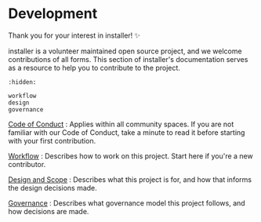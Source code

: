 # Development

Thank you for your interest in installer! ✨

installer is a volunteer maintained open source project, and we welcome
contributions of all forms. This section of installer's documentation
serves as a resource to help you to contribute to the project.

```{toctree}
:hidden:

workflow
design
governance
```

[Code of Conduct]
: Applies within all community spaces. If you are not familiar with our Code of Conduct, take a minute to read it before starting with your first contribution.

[Workflow](./workflow)
: Describes how to work on this project. Start here if you're a new contributor.

[Design and Scope](./design)
: Describes what this project is for, and how that informs the design decisions made.

[Governance](./governance)
: Describes what governance model this project follows, and how decisions are made.

[code of conduct]: https://github.com/pypa/.github/blob/main/CODE_OF_CONDUCT.md
